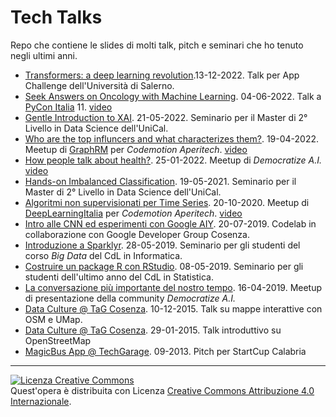 # Tech Talks

Repo che contiene le slides di molti talk, pitch e seminari che ho tenuto negli ultimi anni.

* [Transformers: a deep learning revolution](https://github.com/nickprock/tech-talks/blob/main/slides/HW_UniSA_AppChallenge-MachineLearning.pdf).13-12-2022. Talk per App Challenge dell'Università di Salerno.
* [Seek Answers on Oncology with Machine Learning](https://github.com/nickprock/tech-talks/blob/main/slides/pycon22.pdf). 04-06-2022. Talk a [PyCon Italia](https://pycon.it/en) 11. [video](https://www.youtube.com/watch?v=zZyfQ4Pc-ek)
* [Gentle Introduction to XAI](https://github.com/nickprock/tech-talks/blob/main/slides/MasterDataScience_2022_XAI.pdf). 21-05-2022. Seminario per il Master di 2° Livello in Data Science dell'UniCal.
* [Who are the top influncers and what characterizes them?](https://github.com/nickprock/tech-talks/blob/main/slides/influencers.pdf). 19-04-2022. Meetup di [GraphRM](https://www.meetup.com/it-IT/GraphRM/) per *Codemotion Aperitech*. [video](https://www.youtube.com/watch?v=FjSvvxYHXE4)
* [How people talk about health?](https://github.com/nickprock/tech-talks/blob/main/slides/HOW%20PEOPLE%20TALK%20ABOUT%20HEALTH%20.pdf). 25-01-2022. Meetup di *Democratize A.I.* [video](https://www.facebook.com/demAIcommunity/videos/how-people-talk-about-health/3163221103922386)
* [Hands-on Imbalanced Classification](https://github.com/nickprock/tech-talks/blob/main/slides/master_dataScience_imbalanced.pdf). 19-05-2021. Seminario per il Master di 2° Livello in Data Science dell'UniCal.
* [Algoritmi non supervisionati per Time Series](https://github.com/nickprock/tech-talks/blob/main/slides/dlimeetupunsupervisedlearningts-201020173735.pdf). 20-10-2020. Meetup di [DeepLearningItalia](https://www.deeplearningitalia.com/) per *Codemotion Aperitech*. [video](https://www.youtube.com/watch?v=4EV_Vrktx4Y)
* [Intro alle CNN ed esperimenti con Google AIY](https://github.com/nickprock/tech-talks/blob/main/slides/DemocratizeAI_GDG.pdf). 20-07-2019. Codelab in collaborazione con Google Developer Group Cosenza.
* [Introduzione a Sparklyr](https://github.com/nickprock/tech-talks/blob/main/slides/sparklyr-190528131209.pdf). 28-05-2019. Seminario per gli studenti del corso *Big Data* del CdL in Informatica.
* [Costruire un package R con RStudio](https://github.com/nickprock/tech-talks/blob/main/slides/createrpackagewithrstudio-200128091057.pdf). 08-05-2019. Seminario per gli studenti dell'ultimo anno del CdL in Statistica.
* [La conversazione più importante del nostro tempo](https://github.com/nickprock/tech-talks/blob/main/slides/DemocratizeAI.pdf). 16-04-2019. Meetup di presentazione della community *Democratize A.I.* 
* [Data Culture @ TaG Cosenza](https://github.com/nickprock/tech-talks/blob/main/slides/02_Slide_dataculture_TAG_uMap.pdf). 10-12-2015. Talk su mappe interattive con OSM e UMap.
* [Data Culture @ TaG Cosenza](https://github.com/nickprock/tech-talks/blob/main/slides/01_Slide_dataculture_TAG_OSM.pdf). 29-01-2015. Talk introduttivo su OpenStreetMap
* [MagicBus App @ TechGarage](https://github.com/nickprock/tech-talks/blob/main/slides/pitchtechgarage-160125094921.pdf). 09-2013. Pitch per StartCup Calabria



---

<a rel="license" href="http://creativecommons.org/licenses/by/4.0/"><img alt="Licenza Creative Commons" style="border-width:0" src="https://i.creativecommons.org/l/by/4.0/88x31.png" /></a><br />Quest'opera è distribuita con Licenza <a rel="license" href="http://creativecommons.org/licenses/by/4.0/">Creative Commons Attribuzione 4.0 Internazionale</a>.
